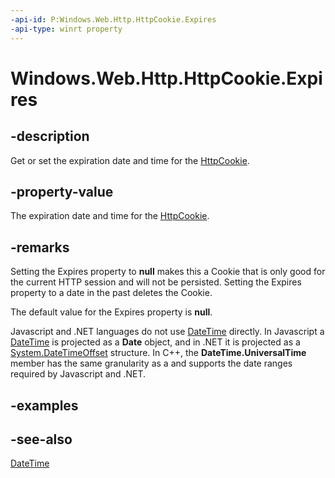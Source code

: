 ```yaml
---
-api-id: P:Windows.Web.Http.HttpCookie.Expires
-api-type: winrt property
---
```


<!-- Property syntax
public Windows.Foundation.IReference<Windows.Foundation.DateTime> Expires { get;  set; }
-->

# Windows.Web.Http.HttpCookie.Expires

## -description
Get or set the expiration date and time for the [HttpCookie](httpcookie.md).

## -property-value
The expiration date and time for the [HttpCookie](httpcookie.md).

## -remarks
Setting the Expires property to **null** makes this a Cookie that is only good for the current HTTP session and will not be persisted. Setting the Expires property to a date in the past deletes the Cookie.

The default value for the Expires property is **null**.

Javascript and .NET languages do not use [DateTime](../windows.foundation/datetime.md) directly. In Javascript a [DateTime](../windows.foundation/datetime.md) is projected as a **Date** object, and in .NET it is projected as a [System.DateTimeOffset](https://msdn.microsoft.com/library/system.datetimeoffset.aspx) structure. In C++, the **DateTime.UniversalTime** member has the same granularity as a  and supports the date ranges required by Javascript and .NET.

## -examples

## -see-also
[DateTime](../windows.foundation/datetime.md)
